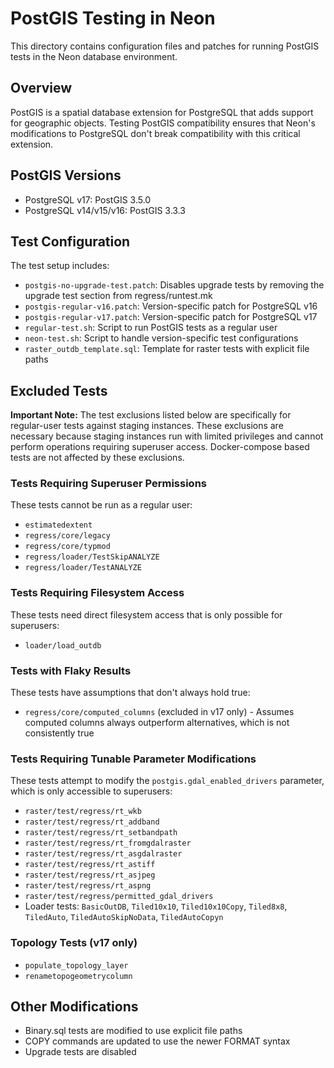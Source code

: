 # PostGIS Testing in Neon

This directory contains configuration files and patches for running PostGIS tests in the Neon database environment.

## Overview

PostGIS is a spatial database extension for PostgreSQL that adds support for geographic objects. Testing PostGIS compatibility ensures that Neon's modifications to PostgreSQL don't break compatibility with this critical extension.

## PostGIS Versions

- PostgreSQL v17: PostGIS 3.5.0
- PostgreSQL v14/v15/v16: PostGIS 3.3.3

## Test Configuration

The test setup includes:

- `postgis-no-upgrade-test.patch`: Disables upgrade tests by removing the upgrade test section from regress/runtest.mk
- `postgis-regular-v16.patch`: Version-specific patch for PostgreSQL v16
- `postgis-regular-v17.patch`: Version-specific patch for PostgreSQL v17
- `regular-test.sh`: Script to run PostGIS tests as a regular user
- `neon-test.sh`: Script to handle version-specific test configurations
- `raster_outdb_template.sql`: Template for raster tests with explicit file paths

## Excluded Tests

**Important Note:** The test exclusions listed below are specifically for regular-user tests against staging instances. These exclusions are necessary because staging instances run with limited privileges and cannot perform operations requiring superuser access. Docker-compose based tests are not affected by these exclusions.

### Tests Requiring Superuser Permissions

These tests cannot be run as a regular user:
- `estimatedextent`
- `regress/core/legacy`
- `regress/core/typmod`
- `regress/loader/TestSkipANALYZE`
- `regress/loader/TestANALYZE`

### Tests Requiring Filesystem Access

These tests need direct filesystem access that is only possible for superusers:
- `loader/load_outdb`

### Tests with Flaky Results

These tests have assumptions that don't always hold true:
- `regress/core/computed_columns` (excluded in v17 only) - Assumes computed columns always outperform alternatives, which is not consistently true

### Tests Requiring Tunable Parameter Modifications

These tests attempt to modify the `postgis.gdal_enabled_drivers` parameter, which is only accessible to superusers:
- `raster/test/regress/rt_wkb`
- `raster/test/regress/rt_addband`
- `raster/test/regress/rt_setbandpath`
- `raster/test/regress/rt_fromgdalraster`
- `raster/test/regress/rt_asgdalraster`
- `raster/test/regress/rt_astiff`
- `raster/test/regress/rt_asjpeg`
- `raster/test/regress/rt_aspng`
- `raster/test/regress/permitted_gdal_drivers`
- Loader tests: `BasicOutDB`, `Tiled10x10`, `Tiled10x10Copy`, `Tiled8x8`, `TiledAuto`, `TiledAutoSkipNoData`, `TiledAutoCopyn`

### Topology Tests (v17 only)
- `populate_topology_layer`
- `renametopogeometrycolumn`

## Other Modifications

- Binary.sql tests are modified to use explicit file paths
- COPY commands are updated to use the newer FORMAT syntax
- Upgrade tests are disabled
